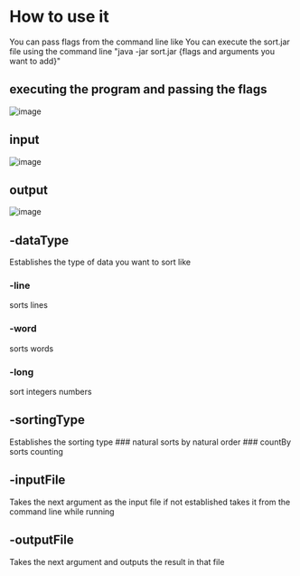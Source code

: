 # How to use it

You can pass flags from the command line like
You can execute the sort.jar file using the command line "java -jar sort.jar {flags and arguments you want to add}"

## executing the program and passing the flags

![image](https://github.com/user-attachments/assets/bdf5fe67-e636-4e82-b01f-c90bd1a13489)

## input

![image](https://github.com/user-attachments/assets/7bb62a57-e96a-4264-a635-afd87d9c2308)

## output

![image](https://github.com/user-attachments/assets/a784b84d-139c-4ff5-a6ef-e5eb9e8dc810)


## -dataType
  Establishes the type of data you want to sort like 
  
  ### -line
  sorts lines
  ### -word
  sorts words
  ### -long
  sort integers numbers
    
## -sortingType
  Establishes the sorting type
    ### natural
      sorts by natural order
    ### countBy
      sorts counting
      
## -inputFile
  Takes the next argument as the input file if not established takes it from the command line while running
  
## -outputFile
  Takes the next argument and outputs the result in that file
